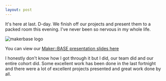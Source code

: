 ```yaml
---
layout: post
---
```

It's here at last.  D-day.  We finish off our projects and present them to a packed room this evening.  I've never been so nervous in my whole life.

![makerbase logo]({{site.baseurl}}/images/week11_makerbase_logo.png)

You can view our [Maker::BASE presentation slides here](https://prezi.com/uv_ga42bbuvk/welcome/?utm_campaign=share&utm_medium=copy)

<!--more-->

I honestly don't know how I got through it but I did, our team did and our entire cohort did.  Some excellent work has been done in the last fortnight and there were a lot of excellent projects presented and great work done by all.

